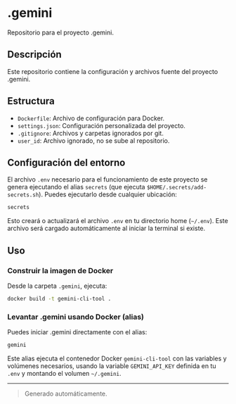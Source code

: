 # .gemini

Repositorio para el proyecto .gemini.

## Descripción
Este repositorio contiene la configuración y archivos fuente del proyecto .gemini.

## Estructura
- `Dockerfile`: Archivo de configuración para Docker.
- `settings.json`: Configuración personalizada del proyecto.
- `.gitignore`: Archivos y carpetas ignorados por git.
- `user_id`: Archivo ignorado, no se sube al repositorio.

## Configuración del entorno
El archivo `.env` necesario para el funcionamiento de este proyecto se genera ejecutando el alias `secrets` (que ejecuta `$HOME/.secrets/add-secrets.sh`). Puedes ejecutarlo desde cualquier ubicación:

```bash
secrets
```

Esto creará o actualizará el archivo `.env` en tu directorio home (`~/.env`). Este archivo será cargado automáticamente al iniciar la terminal si existe.

## Uso

### Construir la imagen de Docker

Desde la carpeta `.gemini`, ejecuta:

```bash
docker build -t gemini-cli-tool .
```

### Levantar .gemini usando Docker (alias)

Puedes iniciar .gemini directamente con el alias:

```bash
gemini
```

Este alias ejecuta el contenedor Docker `gemini-cli-tool` con las variables y volúmenes necesarios, usando la variable `GEMINI_API_KEY` definida en tu `.env` y montando el volumen `~/.gemini`.

---

> Generado automáticamente.
